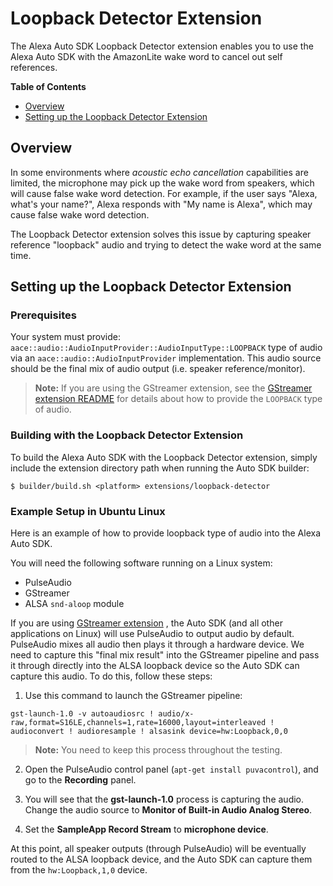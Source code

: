 # Loopback Detector Extension

The Alexa Auto SDK Loopback Detector extension enables you to use the Alexa Auto SDK with the AmazonLite wake word to cancel out self references.

**Table of Contents**

* [Overview](#overview)
* [Setting up the Loopback Detector Extension](#setting-up)

## Overview<a id="overview"></a>

In some environments where *acoustic echo cancellation* capabilities are limited, the microphone may pick up the wake word from speakers, which will cause false wake word detection.
 For example, if the user says "Alexa, what's your name?", Alexa responds with "My name is Alexa", which may cause false wake word detection.

The Loopback Detector extension solves this issue by capturing speaker reference "loopback" audio and trying to detect the wake word at the same time.

## Setting up the Loopback Detector Extension<a id="setting-up"></a>

### Prerequisites

Your system must provide:
`aace::audio::AudioInputProvider::AudioInputType::LOOPBACK` type of audio via an `aace::audio::AudioInputProvider` implementation. This audio source should be the final mix of audio output (i.e. speaker reference/monitor).

>**Note:** If you are using the GStreamer extension, see the [GStreamer extension README](../experimental/gstreamer/README.md) for details about how to provide the `LOOPBACK` type of audio.

### Building with the Loopback Detector Extension

To build the Alexa Auto SDK with the Loopback Detector extension, simply include the extension directory path when running the Auto SDK builder:

```
$ builder/build.sh <platform> extensions/loopback-detector
```
### Example Setup in Ubuntu Linux

Here is an example of how to provide loopback type of audio into the Alexa Auto SDK.

You will need the following software running on a Linux system:

* PulseAudio
* GStreamer
* ALSA `snd-aloop` module

If you are using [GStreamer extension](../experimental/gstreamer/README.md) , the Auto SDK (and all other applications on Linux) will use PulseAudio to output audio by default. PulseAudio mixes all audio then plays it through a hardware device. We need to capture this "final mix result" into the GStreamer pipeline and pass it through directly into the ALSA loopback device so the Auto SDK can capture this audio. To do this, follow these steps:

1. Use this command to launch the GStreamer pipeline: 

```
gst-launch-1.0 -v autoaudiosrc ! audio/x-raw,format=S16LE,channels=1,rate=16000,layout=interleaved ! audioconvert ! audioresample ! alsasink device=hw:Loopback,0,0
```
>**Note:** You need to keep this process throughout the testing.

2. Open the PulseAudio control panel (`apt-get install puvacontrol`), and go to the **Recording** panel.

3. You will see that the **gst-launch-1.0** process is capturing the audio. Change the audio source to **Monitor of Built-in Audio Analog Stereo**.
4. Set the **SampleApp Record Stream** to **microphone device**.

At this point, all speaker outputs (through PulseAudio) will be eventually routed to the ALSA loopback device, and the Auto SDK can capture them from the `hw:Loopback,1,0` device.

